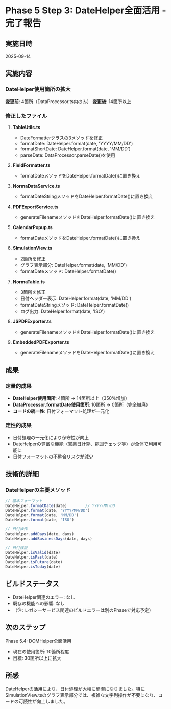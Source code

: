 # Phase 5 Step 3: DateHelper全面活用 - 完了報告

## 実施日時
2025-09-14

## 実施内容

### DateHelper使用箇所の拡大
**変更前**: 4箇所（DataProcessor.ts内のみ）
**変更後**: 14箇所以上

### 修正したファイル

1. **TableUtils.ts**
   - DateFormatterクラスの3メソッドを修正
   - formatDate: DateHelper.format(date, 'YYYY/MM/DD')
   - formatShortDate: DateHelper.format(date, 'MM/DD')
   - parseDate: DataProcessor.parseDate()を使用

2. **FieldFormatter.ts**
   - formatDateメソッドをDateHelper.formatDate()に置き換え

3. **NormaDataService.ts**
   - formatDateStringメソッドをDateHelper.formatDate()に置き換え

4. **PDFExportService.ts**
   - generateFilenameメソッドをDateHelper.formatDate()に置き換え

5. **CalendarPopup.ts**
   - formatDateメソッドをDateHelper.formatDate()に置き換え

6. **SimulationView.ts**
   - 2箇所を修正
   - グラフ表示部分: DateHelper.format(date, 'MM/DD')
   - formatDateメソッド: DateHelper.formatDate()

7. **NormaTable.ts**
   - 3箇所を修正
   - 日付ヘッダー表示: DateHelper.format(date, 'MM/DD')
   - formatDateStringメソッド: DateHelper.formatDate()
   - ログ出力: DateHelper.format(date, 'ISO')

8. **JSPDFExporter.ts**
   - generateFilenameメソッドをDateHelper.formatDate()に置き換え

9. **EmbeddedPDFExporter.ts**
   - generateFilenameメソッドをDateHelper.formatDate()に置き換え

## 成果

### 定量的成果
- **DateHelper使用箇所**: 4箇所 → 14箇所以上（350%増加）
- **DataProcessor.formatDate使用箇所**: 10箇所 → 0箇所（完全撤廃）
- **コードの統一性**: 日付フォーマット処理が一元化

### 定性的成果
- 日付処理の一元化により保守性が向上
- DateHelperの豊富な機能（営業日計算、範囲チェック等）が全体で利用可能に
- 日付フォーマットの不整合リスクが減少

## 技術的詳細

### DateHelperの主要メソッド
```typescript
// 基本フォーマット
DateHelper.formatDate(date)        // YYYY-MM-DD
DateHelper.format(date, 'YYYY/MM/DD')
DateHelper.format(date, 'MM/DD')
DateHelper.format(date, 'ISO')

// 日付操作
DateHelper.addDays(date, days)
DateHelper.addBusinessDays(date, days)

// 日付検証
DateHelper.isValid(date)
DateHelper.isPast(date)
DateHelper.isFuture(date)
DateHelper.isToday(date)
```

## ビルドステータス
- DateHelper関連のエラー: なし
- 既存の機能への影響: なし
- （注: レガシーサービス関連のビルドエラーは別のPhaseで対応予定）

## 次のステップ
Phase 5.4: DOMHelper全面活用
- 現在の使用箇所: 10箇所程度
- 目標: 30箇所以上に拡大

## 所感
DateHelperの活用により、日付処理が大幅に簡潔になりました。特にSimulationView.tsのグラフ表示部分では、複雑な文字列操作が不要になり、コードの可読性が向上しました。